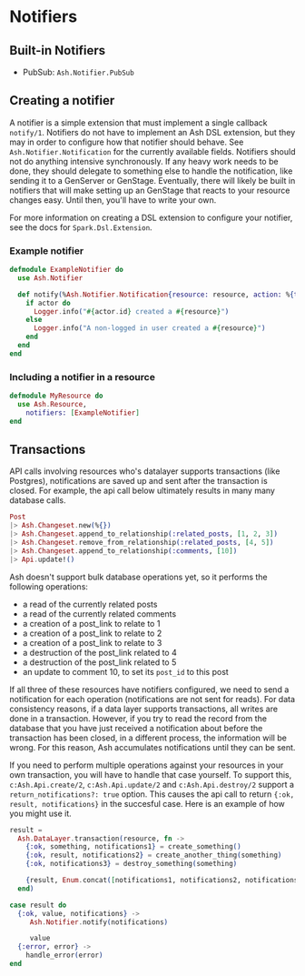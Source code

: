 # Notifiers

## Built-in Notifiers

- PubSub: `Ash.Notifier.PubSub`

## Creating a notifier

A notifier is a simple extension that must implement a single callback `notify/1`. Notifiers do not have to implement an Ash DSL extension, but they may in order to configure how that notifier should behave. See `Ash.Notifier.Notification` for the currently available fields. Notifiers should not do anything intensive synchronously. If any heavy work needs to be done, they should delegate to something else to handle the notification, like sending it to a GenServer or GenStage.
Eventually, there will likely be built in notifiers that will make setting up an GenStage that reacts to your resource changes easy. Until then, you'll have to write your own.

For more information on creating a DSL extension to configure your notifier, see the docs for `Spark.Dsl.Extension`.

### Example notifier

```elixir
defmodule ExampleNotifier do
  use Ash.Notifier

  def notify(%Ash.Notifier.Notification{resource: resource, action: %{type: :create}, actor: actor}) do
    if actor do
      Logger.info("#{actor.id} created a #{resource}")
    else
      Logger.info("A non-logged in user created a #{resource}")
    end
  end
end
```

### Including a notifier in a resource

```elixir
defmodule MyResource do
  use Ash.Resource,
    notifiers: [ExampleNotifier]
end
```

## Transactions

API calls involving resources who's datalayer supports transactions (like Postgres), notifications are saved up and sent after the transaction is closed. For example, the api call below ultimately results in many many database calls.

```elixir
Post
|> Ash.Changeset.new(%{})
|> Ash.Changeset.append_to_relationship(:related_posts, [1, 2, 3])
|> Ash.Changeset.remove_from_relationship(:related_posts, [4, 5])
|> Ash.Changeset.append_to_relationship(:comments, [10])
|> Api.update!()
```

Ash doesn't support bulk database operations yet, so it performs the following operations:

- a read of the currently related posts
- a read of the currently related comments
- a creation of a post_link to relate to 1
- a creation of a post_link to relate to 2
- a creation of a post_link to relate to 3
- a destruction of the post_link related to 4
- a destruction of the post_link related to 5
- an update to comment 10, to set its `post_id` to this post

If all three of these resources have notifiers configured, we need to send a notification for each operation (notifications are not sent for reads). For data consistency reasons, if a data layer supports transactions, all writes are done in a transaction. However, if you try to read the record from the database that you have just received a notification about before the transaction has been closed, in a different process, the information will be wrong. For this reason, Ash accumulates notifications until they can be sent.

If you need to perform multiple operations against your resources in your own transaction, you will have to handle that case yourself. To support this, `c:Ash.Api.create/2`, `c:Ash.Api.update/2` and `c:Ash.Api.destroy/2` support a `return_notifications?: true` option. This causes the api call to return `{:ok, result, notifications}` in the succesful case. Here is an example of how you might use it.

```elixir
result =
  Ash.DataLayer.transaction(resource, fn ->
    {:ok, something, notifications1} = create_something()
    {:ok, result, notifications2} = create_another_thing(something)
    {:ok, notifications3} = destroy_something(something)

    {result, Enum.concat([notifications1, notifications2, notifications3])}
  end)

case result do
  {:ok, value, notifications} ->
     Ash.Notifier.notify(notifications)

     value
  {:error, error} ->
    handle_error(error)
end
```
